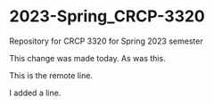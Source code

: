 # 2023-Spring_CRCP-3320

Repository for CRCP 3320 for Spring 2023 semester

This change was made today. As was this.

This is the remote line.

I added a line.

